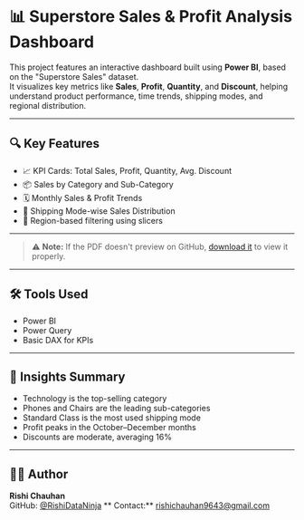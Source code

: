 # 📊 Superstore Sales & Profit Analysis Dashboard

This project features an interactive dashboard built using **Power BI**, based on the "Superstore Sales" dataset.  
It visualizes key metrics like **Sales**, **Profit**, **Quantity**, and **Discount**, helping understand product performance, time trends, shipping modes, and regional distribution.

---

## 🔍 Key Features

- 📈 KPI Cards: Total Sales, Profit, Quantity, Avg. Discount
- 📦 Sales by Category and Sub-Category
- 🗓️ Monthly Sales & Profit Trends
- 🚚 Shipping Mode-wise Sales Distribution
- 📍 Region-based filtering using slicers

---

> ⚠️ **Note:** If the PDF doesn't preview on GitHub, [download it](./Superstore_Analysis.pdf) to view it properly.

---

## 🛠 Tools Used

- Power BI
- Power Query
- Basic DAX for KPIs

---

## 🧠 Insights Summary

- Technology is the top-selling category  
- Phones and Chairs are the leading sub-categories  
- Standard Class is the most used shipping mode  
- Profit peaks in the October–December months  
- Discounts are moderate, averaging 16%

---

## 👨‍💻 Author

**Rishi Chauhan**  
GitHub: [@RishiDataNinja](https://github.com/RishiDataNinja)
** Contact:** rishichauhan9643@gmail.com
